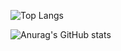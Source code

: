 ![Top Langs](https://github-readme-stats.vercel.app/api/top-langs/?username=BrayanConde23&layout=compact)

![Anurag's GitHub stats](https://github-readme-stats.vercel.app/api?username=anuraghazra&show_icons=true&theme=tokyonight)
